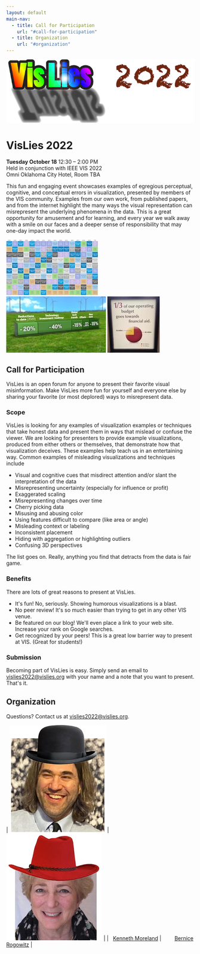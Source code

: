 ```yaml
---
layout: default
main-nav:
  - title: Call for Participation
    url: "#call-for-participation"
  - title: Organization
    url: "#organization"
---
```


![VisLies 2022!](images/VisLiesLogo2022.png)

# VisLies 2022

**Tuesday October 18** 12:30 – 2:00 PM  
Held in conjunction with IEEE VIS 2022  
Omni Oklahoma City Hotel, Room TBA  

This fun and engaging event showcases examples of egregious perceptual,
cognitive, and conceptual errors in visualization, presented by members of
the VIS community. Examples from our own work, from published papers, and
from the internet highlight the many ways the visual representation can
misrepresent the underlying phenomena in the data. This is a great
opportunity for amusement and for learning, and every year we walk away
with a smile on our faces and a deeper sense of responsibility that may
one-day impact the world.

![Example 1](images/example1.jpg)
![Example 2](images/example2.jpg)
![Example 3](images/example3.jpg)


## Call for Participation

VisLies is an open forum for anyone to present their favorite visual
misinformation. Make VisLies more fun for yourself and everyone else by
sharing your favorite (or most deplored) ways to misrepresent data.

### Scope

VisLies is looking for any examples of visualization examples or techniques
that take honest data and present them in ways that mislead or confuse the
viewer. We are looking for presenters to provide example visualizations,
produced from either others or themselves, that demonstrate how that
visualization deceives. These examples help teach us in an entertaining
way. Common examples of misleading visualizations and techniques include

  * Visual and cognitive cues that misdirect attention and/or slant the
    interpretation of the data
  * Misrepresenting uncertainty (especially for influence or profit)
  * Exaggerated scaling
  * Misrepresenting changes over time
  * Cherry picking data
  * Misusing and abusing color
  * Using features difficult to compare (like area or angle)
  * Misleading context or labeling
  * Inconsistent placement
  * Hiding with aggregation or highlighting outliers
  * Confusing 3D perspectives

The list goes on. Really, anything you find that detracts from the data is
fair game.

### Benefits

There are lots of great reasons to present at VisLies.

  * It's fun! No, seriously. Showing humorous visualizations is a blast.
  * No peer review! It's so much easier than trying to get in any other VIS venue.
  * Be featured on our blog! We'll even place a link to your web site. Increase your rank on Google searches.
  * Get recognized by your peers! This is a great low barrier way to present at VIS. (Great for students!)

### Submission

Becoming part of VisLies is easy. Simply send an email to
<a href="mailto:vislies2022@vislies.org">vislies2022@vislies.org</a> with
your name and a note that you want to present. That's it.

## Organization

Questions? Contact us at
<a href="mailto:vislies2022@vislies.org">vislies2022@vislies.org</a>.

| ![Kenneth Moreland](images/ken-edited.jpg) | ![Bernice Rogowitz](images/bernice-edited.jpg) |
| &nbsp; <a href="http://www.kennethmoreland.com/">Kenneth Moreland</a> | &nbsp; &nbsp; &nbsp; &nbsp; <a href="https://sites.google.com/site/bernicerogowitz/">Bernice Rogowitz</a> |
